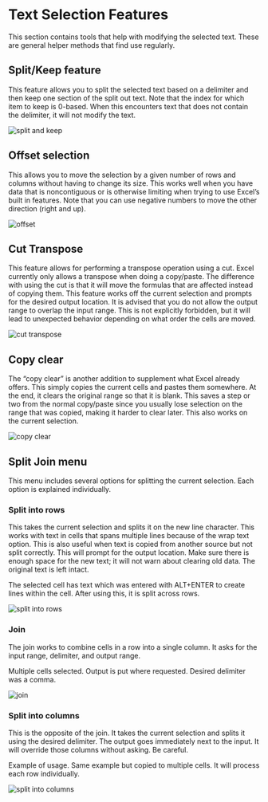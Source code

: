 # Text Selection Features

This section contains tools that help with modifying the selected text. These are general helper methods that find use regularly.

## Split/Keep feature

This feature allows you to split the selected text based on a delimiter and then keep one section of the split out text. Note that the index for which item to keep is 0-based. When this encounters text that does not contain the delimiter, it will not modify the text.

![split and keep](/img/text-selection/split-and-keep.png)

## Offset selection

This allows you to move the selection by a given number of rows and columns without having to change its size. This works well when you have data that is noncontiguous or is otherwise limiting when trying to use Excel’s built in features. Note that you can use negative numbers to move the other direction (right and up).

![offset](/img/text-selection/offset-selection.png)

## Cut Transpose

This feature allows for performing a transpose operation using a cut. Excel currently only allows a transpose when doing a copy/paste. The difference with using the cut is that it will move the formulas that are affected instead of copying them.
This feature works off the current selection and prompts for the desired output location. It is advised that you do not allow the output range to overlap the input range. This is not explicitly forbidden, but it will lead to unexpected behavior depending on what order the cells are moved.

![cut transpose](/img/text-selection/cut-transpose.png)

## Copy clear

The “copy clear” is another addition to supplement what Excel already offers. This simply copies the current cells and pastes them somewhere. At the end, it clears the original range so that it is blank. This saves a step or two from the normal copy/paste since you usually lose selection on the range that was copied, making it harder to clear later. This also works on the current selection.

![copy clear](/img/text-selection/copy-clear.png)

## Split Join menu

This menu includes several options for splitting the current selection. Each option is explained individually.

### Split into rows

This takes the current selection and splits it on the new line character. This works with text in cells that spans multiple lines because of the wrap text option. This is also useful when text is copied from another source but not split correctly. This will prompt for the output location. Make sure there is enough space for the new text; it will not warn about clearing old data. The original text is left intact.

The selected cell has text which was entered with ALT+ENTER to create lines within the cell. After using this, it is split across rows.

![split into rows](/img/text-selection/split-into-rows.png)

### Join

The join works to combine cells in a row into a single column. It asks for the input range, delimiter, and output range.

Multiple cells selected. Output is put where requested. Desired delimiter was a comma.

![join](/img/text-selection/join-columns.png)

### Split into columns

This is the opposite of the join. It takes the current selection and splits it using the desired delimiter. The output goes immediately next to the input. It will override those columns without asking. Be careful.

Example of usage. Same example but copied to multiple cells. It will process each row individually.

![split into columns](/img/text-selection/split-into-columns.png)
